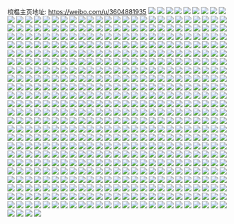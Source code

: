 梳榅主页地址: https://weibo.com/u/3604881935 
![](https://wx4.sinaimg.cn/mw2000/d6de220fgy1h8ty3hluxvj22c0340kjo.jpg) 
![](https://wx4.sinaimg.cn/mw2000/d6de220fgy1h8ty3ul5d7j22c0340u10.jpg) 
![](https://wx4.sinaimg.cn/mw2000/d6de220fgy1h8ty3mwlzoj23402c0hdv.jpg) 
![](https://wx4.sinaimg.cn/mw2000/d6de220fgy1h8r2b3lzy9j21lu23m7wi.jpg) 
![](https://wx4.sinaimg.cn/mw2000/d6de220fgy1h8r2b10ltyj21kh24thdt.jpg) 
![](https://wx4.sinaimg.cn/mw2000/d6de220fgy1h8r2b5senij21o0280u0x.jpg) 
![](https://wx4.sinaimg.cn/mw2000/d6de220fgy1h8l11felprj21o0280b29.jpg) 
![](https://wx4.sinaimg.cn/mw2000/d6de220fgy1h8l11eo73jj21o0280npd.jpg) 
![](https://wx4.sinaimg.cn/mw2000/d6de220fgy1h8k5g1qpf9j21o0280npd.jpg) 
![](https://wx4.sinaimg.cn/mw2000/d6de220fgy1h8k5g08idtj21o0280qv5.jpg) 
![](https://wx4.sinaimg.cn/mw2000/d6de220fgy1h8k5g3bg53j21o0280qv5.jpg) 
![](https://wx4.sinaimg.cn/mw2000/d6de220fgy1h8k5g5pq5fj21nz26dqv5.jpg) 
![](https://wx4.sinaimg.cn/mw2000/d6de220fgy1h8ckduh2ugj20hs0mltco.jpg) 
![](https://wx4.sinaimg.cn/mw2000/d6de220fgy1h8ckduu0rsj20fe0femxx.jpg) 
![](https://wx4.sinaimg.cn/mw2000/d6de220fgy1h8ckdu0w8ej20xc0xcws4.jpg) 
![](https://wx4.sinaimg.cn/mw2000/d6de220fgy1h8ckdw671tj20sg0w048g.jpg) 
![](https://wx4.sinaimg.cn/mw2000/d6de220fgy1h89oxmcvpmj22c033zu10.jpg) 
![](https://wx4.sinaimg.cn/mw2000/d6de220fgy1h89oxt3mulj22c0340b2c.jpg) 
![](https://wx4.sinaimg.cn/mw2000/d6de220fgy1h89owiudjvj228130lx6q.jpg) 
![](https://wx4.sinaimg.cn/mw2000/d6de220fgy1h89owtvhtrj22c0340npg.jpg) 
![](https://wx4.sinaimg.cn/mw2000/d6de220fgy1h89ox0avu5j22bz2wnu0z.jpg) 
![](https://wx4.sinaimg.cn/mw2000/d6de220fgy1h89oxn6l47j20u0140dxg.jpg) 
![](https://wx4.sinaimg.cn/mw2000/d6de220fgy1h89ox5uwt9j22c0340x6r.jpg) 
![](https://wx4.sinaimg.cn/mw2000/d6de220fgy1h865silbvkj22c0340qv5.jpg) 
![](https://wx4.sinaimg.cn/mw2000/d6de220fgy1h865sg3midj21o0280npd.jpg) 
![](https://wx4.sinaimg.cn/mw2000/d6de220fgy1h84tnbud8wj21oy2s3u0x.jpg) 
![](https://wx4.sinaimg.cn/mw2000/d6de220fgy1h84tni3zn1j22c0340kjl.jpg) 
![](https://wx4.sinaimg.cn/mw2000/d6de220fgy1h81kwdqsvmj20zk0k0dlx.jpg) 
![](https://wx4.sinaimg.cn/mw2000/d6de220fgy1h7r7q5l93uj20zk1beduc.jpg) 
![](https://wx4.sinaimg.cn/mw2000/d6de220fgy1h7r7q636pcj20zk1bftmy.jpg) 
![](https://wx4.sinaimg.cn/mw2000/d6de220fgy1h7r7qe3k02j20wi1ycnpd.jpg) 
![](https://wx4.sinaimg.cn/mw2000/d6de220fgy1h7r7qooj4lj20u013vjxk.jpg) 
![](https://wx4.sinaimg.cn/mw2000/d6de220fgy1h7r7qkgbxqj20wi1yckjl.jpg) 
![](https://wx4.sinaimg.cn/mw2000/d6de220fgy1h7r7q96rhmj20wi1ychdt.jpg) 
![](https://wx4.sinaimg.cn/mw2000/d6de220fgy1h7ni3qnebhj22c0340x6p.jpg) 
![](https://wx4.sinaimg.cn/mw2000/d6de220fgy1h7ni3otn5fj22c0340x6p.jpg) 
![](https://wx4.sinaimg.cn/mw2000/d6de220fgy1h7krvt3x1aj20u00u07gv.jpg) 
![](https://wx4.sinaimg.cn/mw2000/d6de220fgy1h7k58w5yu9j22c03404qp.jpg) 
![](https://wx4.sinaimg.cn/mw2000/d6de220fgy1h7k58piyr7j20xc4xmkjn.jpg) 
![](https://wx4.sinaimg.cn/mw2000/d6de220fgy1h7k58u9szoj21br21e7wh.jpg) 
![](https://wx4.sinaimg.cn/mw2000/d6de220fgy1h7k58ryb8fj20xc3orhdu.jpg) 
![](https://wx4.sinaimg.cn/mw2000/d6de220fgy1h7k58y2viwj21o0280npd.jpg) 
![](https://wx4.sinaimg.cn/mw2000/d6de220fgy1h7k58m5o9sj22c0340npe.jpg) 
![](https://wx4.sinaimg.cn/mw2000/d6de220fgy1h7k5m1hsoej22c0340e83.jpg) 
![](https://wx4.sinaimg.cn/mw2000/d6de220fgy1h7k5md6ebbj20xc3p7e83.jpg) 
![](https://wx4.sinaimg.cn/mw2000/d6de220fgy1h7k5nw6sj9j22c03404qr.jpg) 
![](https://wx4.sinaimg.cn/mw2000/d6de220fgy1h7eixj0hf7j21k22687p5.jpg) 
![](https://wx4.sinaimg.cn/mw2000/d6de220fgy1h768nf36zgj21o0280kjl.jpg) 
![](https://wx4.sinaimg.cn/mw2000/d6de220fgy1h768nl8vksj21o02807wh.jpg) 
![](https://wx4.sinaimg.cn/mw2000/d6de220fgy1h768nixb9xj21o02801ky.jpg) 
![](https://wx4.sinaimg.cn/mw2000/d6de220fgy1h768o72cb0j22c0340x6p.jpg) 
![](https://wx4.sinaimg.cn/mw2000/d6de220fgy1h768ntqmm2j228a30an17.jpg) 
![](https://wx4.sinaimg.cn/mw2000/d6de220fgy1h768npx6ntj22c03407wj.jpg) 
![](https://wx4.sinaimg.cn/mw2000/d6de220fgy1h768onbnooj22c0340u0y.jpg) 
![](https://wx4.sinaimg.cn/mw2000/d6de220fgy1h768ocbck6j21sx1hi7r3.jpg) 
![](https://wx4.sinaimg.cn/mw2000/d6de220fgy1h768o2tz3zj22c033zdlh.jpg) 
![](https://wx4.sinaimg.cn/mw2000/d6de220fgy1h768nywwu5j22c0340u0y.jpg) 
![](https://wx4.sinaimg.cn/mw2000/d6de220fgy1h768oa875uj22c0340grg.jpg) 
![](https://wx4.sinaimg.cn/mw2000/d6de220fgy1h73ugjixfgj20t21jqgxh.jpg) 
![](https://wx4.sinaimg.cn/mw2000/d6de220fgy1h73ugk455jj20sx1kfaii.jpg) 
![](https://wx4.sinaimg.cn/mw2000/d6de220fgy1h6vfynll58j21o0190qq3.jpg) 
![](https://wx4.sinaimg.cn/mw2000/d6de220fgy1h6vfypbnymj21o01904kp.jpg) 
![](https://wx4.sinaimg.cn/mw2000/d6de220fgy1h6vfyl9uooj21o01901eb.jpg) 
![](https://wx4.sinaimg.cn/mw2000/d6de220fgy1h6ubb9b8w7j21401d6azy.jpg) 
![](https://wx4.sinaimg.cn/mw2000/d6de220fgy1h6ubba14kqj21401dvu0l.jpg) 
![](https://wx4.sinaimg.cn/mw2000/d6de220fgy1h6ubbamqdyj21401c94nt.jpg) 
![](https://wx4.sinaimg.cn/mw2000/d6de220fgy1h6spiaeem6j22c03407wk.jpg) 
![](https://wx4.sinaimg.cn/mw2000/d6de220fgy1h6spicegw0j21sc2dsb2a.jpg) 
![](https://wx4.sinaimg.cn/mw2000/d6de220fgy1h6p1pecuyfj21nz26tx6p.jpg) 
![](https://wx4.sinaimg.cn/mw2000/d6de220fgy1h6p1piqzzkj21o026h1ky.jpg) 
![](https://wx4.sinaimg.cn/mw2000/d6de220fgy1h6p1q4v2nnj21o02807wh.jpg) 
![](https://wx4.sinaimg.cn/mw2000/d6de220fgy1h6p1pnuakqj21o0280qv5.jpg) 
![](https://wx4.sinaimg.cn/mw2000/d6de220fgy1h6p1pk8w5sj21o0280kjl.jpg) 
![](https://wx4.sinaimg.cn/mw2000/d6de220fgy1h6p1pb20igj21fd1zib29.jpg) 
![](https://wx4.sinaimg.cn/mw2000/d6de220fgy1h6p1pqsdthj21hg0wpdmz.jpg) 
![](https://wx4.sinaimg.cn/mw2000/d6de220fgy1h6p22ekpqgj20wi1km7kd.jpg) 
![](https://wx4.sinaimg.cn/mw2000/d6de220fgy1h6p1pq5k7mj22c02rdwxz.jpg) 
![](https://wx4.sinaimg.cn/mw2000/d6de220fgy1h6i7ozmb64j21o0280q9q.jpg) 
![](https://wx4.sinaimg.cn/mw2000/d6de220fgy1h6i6ztry7bj21o0280kjl.jpg) 
![](https://wx4.sinaimg.cn/mw2000/d6de220fgy1h6i6zvtqrdj21o0280kjl.jpg) 
![](https://wx4.sinaimg.cn/mw2000/d6de220fgy1h6i6zl9nlaj21kx25swkp.jpg) 
![](https://wx4.sinaimg.cn/mw2000/d6de220fgy1h6i701v1rbj21o02804qp.jpg) 
![](https://wx4.sinaimg.cn/mw2000/d6de220fgy1h6i7tjrhhgj221q1i9n2b.jpg) 
![](https://wx4.sinaimg.cn/mw2000/d6de220fgy1h6i72njvk3j22c03404qr.jpg) 
![](https://wx4.sinaimg.cn/mw2000/d6de220fgy1h6eepijbibj22c0340qv5.jpg) 
![](https://wx4.sinaimg.cn/mw2000/d6de220fgy1h6eepn996qj228e2n4nca.jpg) 
![](https://wx4.sinaimg.cn/mw2000/d6de220fgy1h6eeppic59j22c0340kb4.jpg) 
![](https://wx4.sinaimg.cn/mw2000/d6de220fgy1h6eepsbdauj22c0340x3o.jpg) 
![](https://wx4.sinaimg.cn/mw2000/d6de220fgy1h6eepcv10ej22c0340dve.jpg) 
![](https://wx4.sinaimg.cn/mw2000/d6de220fgy1h6eeputai1j22c03407wj.jpg) 
![](https://wx4.sinaimg.cn/mw2000/d6de220fgy1h6eepx8ijkj22c03404qr.jpg) 
![](https://wx4.sinaimg.cn/mw2000/d6de220fgy1h6eepzi3u3j22c0340b2b.jpg) 
![](https://wx4.sinaimg.cn/mw2000/d6de220fgy1h6a1ic0nm4j22c0340hdv.jpg) 
![](https://wx4.sinaimg.cn/mw2000/d6de220fgy1h649jpoqfpj216o1kw1kx.jpg) 
![](https://wx4.sinaimg.cn/mw2000/d6de220fgy1h5x58tjlb0j22c0340gxh.jpg) 
![](https://wx4.sinaimg.cn/mw2000/d6de220fgy1h5x58qd2r9j22c0340due.jpg) 
![](https://wx4.sinaimg.cn/mw2000/d6de220fgy1h5x58oxhgpj22c0340n90.jpg) 
![](https://wx4.sinaimg.cn/mw2000/d6de220fgy1h5x58w23qwj22c0349dju.jpg) 
![](https://wx4.sinaimg.cn/mw2000/d6de220fgy1h5x58ruwwpj22c02eqdi5.jpg) 
![](https://wx4.sinaimg.cn/mw2000/d6de220fgy1h5vothk54kj20wh0hd75m.jpg) 
![](https://wx4.sinaimg.cn/mw2000/d6de220fgy1h5mjtfhadcj21lo280e81.jpg) 
![](https://wx4.sinaimg.cn/mw2000/d6de220fgy1h5mjthh6o6j21o0280b29.jpg) 
![](https://wx4.sinaimg.cn/mw2000/d6de220fgy1h5mo1ao958j21o02807wh.jpg) 
![](https://wx4.sinaimg.cn/mw2000/d6de220fgy1h5mjtmzqxfj21961nz7wh.jpg) 
![](https://wx4.sinaimg.cn/mw2000/d6de220fgy1h5mmi5nfq7j21xy1o0npd.jpg) 
![](https://wx4.sinaimg.cn/mw2000/d6de220fgy1h5mmhdgvujj22801o04qq.jpg) 
![](https://wx4.sinaimg.cn/mw2000/d6de220fgy1h5mloehwfcj21400u0tm0.jpg) 
![](https://wx4.sinaimg.cn/mw2000/d6de220fgy1h5mmka1b9ij20tz11sgxg.jpg) 
![](https://wx4.sinaimg.cn/mw2000/d6de220fgy1h5fu53tneuj20w01kwtth.jpg) 
![](https://wx4.sinaimg.cn/mw2000/d6de220fgy1h5fud4dq8mj22c0340b2b.jpg) 
![](https://wx4.sinaimg.cn/mw2000/d6de220fgy1h5fu57bhorj22c0340qv7.jpg) 
![](https://wx4.sinaimg.cn/mw2000/d6de220fgy1h5fpudt1w6j21o0280e81.jpg) 
![](https://wx4.sinaimg.cn/mw2000/d6de220fgy1h5fpu2ben4j216i1kwb29.jpg) 
![](https://wx4.sinaimg.cn/mw2000/d6de220fgy1h5fpu54enwj216o1kw4qp.jpg) 
![](https://wx4.sinaimg.cn/mw2000/d6de220fgy1h5fpu44xjxj22c02v54qp.jpg) 
![](https://wx4.sinaimg.cn/mw2000/d6de220fgy1h5fpuclngaj216o1kwe81.jpg) 
![](https://wx4.sinaimg.cn/mw2000/d6de220fgy1h5fpuapf37j22c0340qv6.jpg) 
![](https://wx4.sinaimg.cn/mw2000/d6de220fgy1h5fpuhlstlj22c030onpg.jpg) 
![](https://wx4.sinaimg.cn/mw2000/d6de220fgy1h5fs78cf9uj21o0280b29.jpg) 
![](https://wx4.sinaimg.cn/mw2000/d6de220fgy1h5fpu0mcjzj216o1kwe82.jpg) 
![](https://wx4.sinaimg.cn/mw2000/d6de220fgy1h5fpu7a8fsj21o0280x6p.jpg) 
![](https://wx4.sinaimg.cn/mw2000/d6de220fgy1h5fpuica68j21fs17fnjy.jpg) 
![](https://wx4.sinaimg.cn/mw2000/d6de220fgy1h56r4l6y5aj22c0340x6r.jpg) 
![](https://wx4.sinaimg.cn/mw2000/d6de220fgy1h56r3jfkojj22c0340e82.jpg) 
![](https://wx4.sinaimg.cn/mw2000/d6de220fgy1h56daoyv2qj21o0280hdt.jpg) 
![](https://wx4.sinaimg.cn/mw2000/d6de220fgy1h56daxc6k0j21o0280kjm.jpg) 
![](https://wx4.sinaimg.cn/mw2000/d6de220fgy1h56dau5cmpj21o02804qr.jpg) 
![](https://wx4.sinaimg.cn/mw2000/d6de220fgy1h56dareot9j22801o0qv5.jpg) 
![](https://wx4.sinaimg.cn/mw2000/d6de220fgy1h56dcjg4xcj20wi1yc1kx.jpg) 
![](https://wx4.sinaimg.cn/mw2000/d6de220fgy1h549lppvomj20o70vvtfj.jpg) 
![](https://wx4.sinaimg.cn/mw2000/d6de220fgy1h549lqnuikj20wi1ycqcn.jpg) 
![](https://wx4.sinaimg.cn/mw2000/d6de220fgy1h549ls77ydj20wi1yc1fd.jpg) 
![](https://wx4.sinaimg.cn/mw2000/d6de220fgy1h5272b7fpdj22c03407wl.jpg) 
![](https://wx4.sinaimg.cn/mw2000/d6de220fgy1h51yutyocgj223f2yehdt.jpg) 
![](https://wx4.sinaimg.cn/mw2000/d6de220fgy1h51yuh0ys4j22ac340x6q.jpg) 
![](https://wx4.sinaimg.cn/mw2000/d6de220fgy1h51yuz4bcij22c0340b2b.jpg) 
![](https://wx4.sinaimg.cn/mw2000/d6de220fgy1h51yueoocpj22h22c0qv8.jpg) 
![](https://wx4.sinaimg.cn/mw2000/d6de220fgy1h51zd3fos1j215o334qv6.jpg) 
![](https://wx4.sinaimg.cn/mw2000/d6de220fgy1h51yulo1i1j22c0340x6p.jpg) 
![](https://wx4.sinaimg.cn/mw2000/d6de220fgy1h51yu6zhhbj20u01404fb.jpg) 
![](https://wx4.sinaimg.cn/mw2000/d6de220fgy1h51z2tvjjuj22c0340qv7.jpg) 
![](https://wx4.sinaimg.cn/mw2000/d6de220fgy1h51yv0652kj20p713ewpa.jpg) 
![](https://wx4.sinaimg.cn/mw2000/d6de220fgy1h51yuq2kokj20xc4twqv6.jpg) 
![](https://wx4.sinaimg.cn/mw2000/d6de220fgy1h50gonbrhjj20s80mejvo.jpg) 
![](https://wx4.sinaimg.cn/mw2000/d6de220fgy1h4p25jxwmzj22372vehdv.jpg) 
![](https://wx4.sinaimg.cn/mw2000/d6de220fgy1h4p25pcnfjj22c0340u0y.jpg) 
![](https://wx4.sinaimg.cn/mw2000/d6de220fgy1h4p25lfm9aj20u0140n5j.jpg) 
![](https://wx4.sinaimg.cn/mw2000/d6de220fgy1h4p25csyj5j22b11n6191.jpg) 
![](https://wx4.sinaimg.cn/mw2000/d6de220fgy1h4p5mz8hj7j22c0340x6q.jpg) 
![](https://wx4.sinaimg.cn/mw2000/d6de220fgy1h4p6sapa3tj22292vcb29.jpg) 
![](https://wx4.sinaimg.cn/mw2000/d6de220fgy1h4p27362voj22c0340npe.jpg) 
![](https://wx4.sinaimg.cn/mw2000/d6de220fgy1h4p26uxf9kj215o2ggnpd.jpg) 
![](https://wx4.sinaimg.cn/mw2000/d6de220fgy1h4p276jfv6j22c0340e82.jpg) 
![](https://wx4.sinaimg.cn/mw2000/d6de220fgy1h4p74blm8pj22c033z4qr.jpg) 
![](https://wx4.sinaimg.cn/mw2000/d6de220fgy1h4p766pighj22c03401kz.jpg) 
![](https://wx4.sinaimg.cn/mw2000/d6de220fgy1h4p2fw7pugj23402c0x6p.jpg) 
![](https://wx4.sinaimg.cn/mw2000/d6de220fgy1h4p2fzblz3j23402c0qv5.jpg) 
![](https://wx4.sinaimg.cn/mw2000/d6de220fgy1h4p2fqi74rj220e1ra1kx.jpg) 
![](https://wx4.sinaimg.cn/mw2000/d6de220fgy1h4p2g4fvwpj20ze0tz45f.jpg) 
![](https://wx4.sinaimg.cn/mw2000/d6de220fgy1h4p2g3vd5mj23402c0kjm.jpg) 
![](https://wx4.sinaimg.cn/mw2000/d6de220fgy1h4p2g09jy3j210r0u0alx.jpg) 
![](https://wx4.sinaimg.cn/mw2000/d6de220fgy1h4p2hkyk6lj22c0340qv7.jpg) 
![](https://wx4.sinaimg.cn/mw2000/d6de220fgy1h4p2hhppuuj22c03407wk.jpg) 
![](https://wx4.sinaimg.cn/mw2000/d6de220fgy1h4p2hmlmahj22c0340u0x.jpg) 
![](https://wx4.sinaimg.cn/mw2000/d6de220fgy1h4p2o53qp8j211t0u0dtk.jpg) 
![](https://wx4.sinaimg.cn/mw2000/d6de220fgy1h4p2nxpoqrj22c0340e81.jpg) 
![](https://wx4.sinaimg.cn/mw2000/d6de220fgy1h4n7cfet2tj22c0340x4k.jpg) 
![](https://wx4.sinaimg.cn/mw2000/d6de220fgy1h4n4kx0vl2j21sx1otqhs.jpg) 
![](https://wx4.sinaimg.cn/mw2000/d6de220fgy1h4n4n9sqd6j22c0340tsz.jpg) 
![](https://wx4.sinaimg.cn/mw2000/d6de220fgy1h4n4l0pj52j22c02kn1kx.jpg) 
![](https://wx4.sinaimg.cn/mw2000/d6de220fgy1h4n4kz1bnkj22c033z7wh.jpg) 
![](https://wx4.sinaimg.cn/mw2000/d6de220fgy1h4n4nce3jjj21o02807wh.jpg) 
![](https://wx4.sinaimg.cn/mw2000/d6de220fgy1h4ly9hyaazj20oc17944r.jpg) 
![](https://wx4.sinaimg.cn/mw2000/d6de220fgy1h4b5ssszktj22bz2wykjl.jpg) 
![](https://wx4.sinaimg.cn/mw2000/d6de220fgy1h4anb9ht68j22c0340u0x.jpg) 
![](https://wx4.sinaimg.cn/mw2000/d6de220fgy1h4anbf8bl0j22c0340e81.jpg) 
![](https://wx4.sinaimg.cn/mw2000/d6de220fgy1h4b5ejxrr6j22c03404qq.jpg) 
![](https://wx4.sinaimg.cn/mw2000/d6de220fgy1h4anb19c7uj22c03407wi.jpg) 
![](https://wx4.sinaimg.cn/mw2000/d6de220fgy1h4anbdvo3ej22bz2rinpe.jpg) 
![](https://wx4.sinaimg.cn/mw2000/d6de220fgy1h4anan8troj21sc2ds1kx.jpg) 
![](https://wx4.sinaimg.cn/mw2000/d6de220fgy1h4b5izu5grj21sc2ds4qr.jpg) 
![](https://wx4.sinaimg.cn/mw2000/d6de220fgy1h4b5mwb6y5j21sb28d4qq.jpg) 
![](https://wx4.sinaimg.cn/mw2000/d6de220fgy1h4anaufc4aj22c030akjm.jpg) 
![](https://wx4.sinaimg.cn/mw2000/d6de220fgy1h4b520ibajj20uk5n1hdu.jpg) 
![](https://wx4.sinaimg.cn/mw2000/d6de220fgy1h4b539xqkfj20xc4ddhdu.jpg) 
![](https://wx4.sinaimg.cn/mw2000/d6de220fgy1h4anb3k5s0j22672vnqv5.jpg) 
![](https://wx4.sinaimg.cn/mw2000/d6de220fgy1h4anawxb27j21wv2kh4om.jpg) 
![](https://wx4.sinaimg.cn/mw2000/d6de220fgy1h4anavxfk8j22c0340u0y.jpg) 
![](https://wx4.sinaimg.cn/mw2000/d6de220fgy1h4anb7ow99j22c02pbqv5.jpg) 
![](https://wx4.sinaimg.cn/mw2000/d6de220fgy1h4b580tq0oj215o330b2a.jpg) 
![](https://wx4.sinaimg.cn/mw2000/d6de220fgy1h4anb5afldj22c0340kjm.jpg) 
![](https://wx4.sinaimg.cn/mw2000/d6de220fgy1h42854dlcuj215e15e7d0.jpg) 
![](https://wx4.sinaimg.cn/mw2000/d6de220fgy1h3zv5e7wbbj21o02801kx.jpg) 
![](https://wx4.sinaimg.cn/mw2000/d6de220fgy1h3zv5f7n1sj21o02804qp.jpg) 
![](https://wx4.sinaimg.cn/mw2000/d6de220fgy1h3zv5fugepj21o0280ax7.jpg) 
![](https://wx4.sinaimg.cn/mw2000/d6de220fgy1h3zv5c28qoj21o02804lu.jpg) 
![](https://wx4.sinaimg.cn/mw2000/d6de220fgy1h3ydcwspwij227y1mb1ky.jpg) 
![](https://wx4.sinaimg.cn/mw2000/d6de220fgy1h3xgf6ib7zj21jk2qt4qp.jpg) 
![](https://wx4.sinaimg.cn/mw2000/d6de220fgy1h3jtf00lgxj22c03407wh.jpg) 
![](https://wx4.sinaimg.cn/mw2000/d6de220fgy1h3jtet4ed6j22c0340qv6.jpg) 
![](https://wx4.sinaimg.cn/mw2000/d6de220fgy1h3jtembumdj22c0340b29.jpg) 
![](https://wx4.sinaimg.cn/mw2000/d6de220fgy1h3jtf4xsnvj22t12bznpe.jpg) 
![](https://wx4.sinaimg.cn/mw2000/d6de220fgy1h3i33swukyj20wi1ychdt.jpg) 
![](https://wx4.sinaimg.cn/mw2000/d6de220fgy1h3i33wbsh6j22yl2c0e82.jpg) 
![](https://wx4.sinaimg.cn/mw2000/d6de220fgy1h3i33ufdr3j22732fgkjl.jpg) 
![](https://wx4.sinaimg.cn/mw2000/d6de220fgy1h3i33xxersj22bx2vj1ky.jpg) 
![](https://wx4.sinaimg.cn/mw2000/d6de220fgy1h3i3410qljj22c03404qv.jpg) 
![](https://wx4.sinaimg.cn/mw2000/d6de220fgy1h3i343wp8ij23402c07wi.jpg) 
![](https://wx4.sinaimg.cn/mw2000/d6de220fgy1h3f70k8789j21o02804qp.jpg) 
![](https://wx4.sinaimg.cn/mw2000/d6de220fgy1h3f70psfpmj21o02807wh.jpg) 
![](https://wx4.sinaimg.cn/mw2000/d6de220fgy1h388ducswhj21qd1o0kjl.jpg) 
![](https://wx4.sinaimg.cn/mw2000/d6de220fgy1h37lhrww5sj22c0340b0o.jpg) 
![](https://wx4.sinaimg.cn/mw2000/d6de220fgy1h37lic0686j22251o0x6p.jpg) 
![](https://wx4.sinaimg.cn/mw2000/d6de220fgy1h37lrz8uq8j22051o0x6p.jpg) 
![](https://wx4.sinaimg.cn/mw2000/d6de220fgy1h37lj96yndj23402c0hdw.jpg) 
![](https://wx4.sinaimg.cn/mw2000/d6de220fgy1h37ljdmw1kj23402c0x6q.jpg) 
![](https://wx4.sinaimg.cn/mw2000/d6de220fgy1h31azejzf6j21nz263kjl.jpg) 
![](https://wx4.sinaimg.cn/mw2000/d6de220fgy1h31b2r6vhrj21o0280u0x.jpg) 
![](https://wx4.sinaimg.cn/mw2000/d6de220fgy1h31b38069bj21o0280x6p.jpg) 
![](https://wx4.sinaimg.cn/mw2000/d6de220fgy1h31aypt4bgj21o0280npd.jpg) 
![](https://wx4.sinaimg.cn/mw2000/d6de220fgy1h31at7cbg0j21zr1nznpd.jpg) 
![](https://wx4.sinaimg.cn/mw2000/d6de220fgy1h31b0feiexj21o0280u0x.jpg) 
![](https://wx4.sinaimg.cn/mw2000/d6de220fgy1h31azwxkgyj21o0280npd.jpg) 
![](https://wx4.sinaimg.cn/mw2000/d6de220fgy1h31b2l4twoj21v61o0kjl.jpg) 
![](https://wx4.sinaimg.cn/mw2000/d6de220fgy1h31auefnrlj21o0280kjl.jpg) 
![](https://wx4.sinaimg.cn/mw2000/d6de220fgy1h31b3jxne8j21ku1o0hdt.jpg) 
![](https://wx4.sinaimg.cn/mw2000/d6de220fgy1h31b42g5whj21o0280x6p.jpg) 
![](https://wx4.sinaimg.cn/mw2000/d6de220fgy1h31b4dqo3mj21o0280npd.jpg) 
![](https://wx4.sinaimg.cn/mw2000/d6de220fgy1h2yfc30995j22c03407wj.jpg) 
![](https://wx4.sinaimg.cn/mw2000/d6de220fgy1h2xpvemfwlj21o01907wh.jpg) 
![](https://wx4.sinaimg.cn/mw2000/d6de220fgy1h2xpvggpzrj21o01907wh.jpg) 
![](https://wx4.sinaimg.cn/mw2000/d6de220fgy1h2xpvcsglpj21o0190qrs.jpg) 
![](https://wx4.sinaimg.cn/mw2000/d6de220fgy1h2viel5v4zj22c0340hdt.jpg) 
![](https://wx4.sinaimg.cn/mw2000/d6de220fgy1h2viej5sljj23402c04qp.jpg) 
![](https://wx4.sinaimg.cn/mw2000/d6de220fgy1h2vieupwloj22c0340b2a.jpg) 
![](https://wx4.sinaimg.cn/mw2000/d6de220fgy1h2vifjnicsj22c02jxkeo.jpg) 
![](https://wx4.sinaimg.cn/mw2000/d6de220fgy1h2vig002x1j227y1athdt.jpg) 
![](https://wx4.sinaimg.cn/mw2000/d6de220fgy1h2qxniwv5wj21o02807wh.jpg) 
![](https://wx4.sinaimg.cn/mw2000/d6de220fgy1h2qxnnzrv4j21o0280b29.jpg) 
![](https://wx4.sinaimg.cn/mw2000/d6de220fgy1h2qxnqm92yj21ny1x8hdt.jpg) 
![](https://wx4.sinaimg.cn/mw2000/d6de220fgy1h2qxnlx14hj21o02yox6p.jpg) 
![](https://wx4.sinaimg.cn/mw2000/d6de220fgy1h2pmxqdu3jj21nz1zx4qp.jpg) 
![](https://wx4.sinaimg.cn/mw2000/d6de220fgy1h2l4n739tsj20qk1b7jxi.jpg) 
![](https://wx4.sinaimg.cn/mw2000/d6de220fgy1h2fdfgo9w5j22401o0e81.jpg) 
![](https://wx4.sinaimg.cn/mw2000/d6de220fgy1h2fdes86p0j22yo1o0qv5.jpg) 
![](https://wx4.sinaimg.cn/mw2000/d6de220fgy1h2fdg0def2j22891o0e81.jpg) 
![](https://wx4.sinaimg.cn/mw2000/d6de220fgy1h2fdho0fm9j22c0340x6q.jpg) 
![](https://wx4.sinaimg.cn/mw2000/d6de220fgy1h2fdgpo04jj22mn1nz7wi.jpg) 
![](https://wx4.sinaimg.cn/mw2000/d6de220fgy1h2fdhfd54dj22dj1o07wi.jpg) 
![](https://wx4.sinaimg.cn/mw2000/d6de220fgy1h2ededwp7uj22c03407wh.jpg) 
![](https://wx4.sinaimg.cn/mw2000/d6de220fgy1h29la6hbt4j22c0340u0y.jpg) 
![](https://wx4.sinaimg.cn/mw2000/d6de220fgy1h29l9wpgh2j22c03401kz.jpg) 
![](https://wx4.sinaimg.cn/mw2000/d6de220fgy1h29la7qxkoj20u00u0wna.jpg) 
![](https://wx4.sinaimg.cn/mw2000/d6de220fgy1h29law2rw5j20u00s67k2.jpg) 
![](https://wx4.sinaimg.cn/mw2000/d6de220fgy1h29lbivygaj20u00s4woz.jpg) 
![](https://wx4.sinaimg.cn/mw2000/d6de220fgy1h29lbmxi36j20u00s948b.jpg) 
![](https://wx4.sinaimg.cn/mw2000/d6de220fgy1h29las52dsj20u00s2tka.jpg) 
![](https://wx4.sinaimg.cn/mw2000/d6de220fgy1h29lajx1hmj226s2x2kjm.jpg) 
![](https://wx4.sinaimg.cn/mw2000/d6de220fgy1h29lamdxsgj20u00rj14q.jpg) 
![](https://wx4.sinaimg.cn/mw2000/d6de220fgy1h24wjwp54mj21f91skqv6.jpg) 
![](https://wx4.sinaimg.cn/mw2000/d6de220fgy1h24ufduudtj21o622ehc6.jpg) 
![](https://wx4.sinaimg.cn/mw2000/d6de220fgy1h24ufjduoxj21s02dcqv5.jpg) 
![](https://wx4.sinaimg.cn/mw2000/d6de220fgy1h24ufg1hk0j21s02dcnpd.jpg) 
![](https://wx4.sinaimg.cn/mw2000/d6de220fgy1h24ufcatn1j21rz2dcu0x.jpg) 
![](https://wx4.sinaimg.cn/mw2000/d6de220fgy1h24pwn28lsj22c02c0e82.jpg) 
![](https://wx4.sinaimg.cn/mw2000/d6de220fgy1h24pwru0rqj227g29nkjm.jpg) 
![](https://wx4.sinaimg.cn/mw2000/d6de220fgy1h1yoftb8zoj20u00t8wfy.jpg) 
![](https://wx4.sinaimg.cn/mw2000/d6de220fgy1h1yngqkw3tj21jd21sb2d.jpg) 
![](https://wx4.sinaimg.cn/mw2000/d6de220fly1h1rd4lcfihj21hc1hc4qp.jpg) 
![](https://wx4.sinaimg.cn/mw2000/d6de220fly1h1rd4g7q12j23402c0hdt.jpg) 
![](https://wx4.sinaimg.cn/mw2000/d6de220fly1h1rd4io2dlj23402c0x6p.jpg) 
![](https://wx4.sinaimg.cn/mw2000/d6de220fly1h1r2e0qxm6j21900u044f.jpg) 
![](https://wx4.sinaimg.cn/mw2000/d6de220fly1h1r2efymuvj215o1qidv8.jpg) 
![](https://wx4.sinaimg.cn/mw2000/d6de220fly1h1r2dwlvbkj22hl35se82.jpg) 
![](https://wx4.sinaimg.cn/mw2000/d6de220fly1h1r2e12vqyj21900u00z0.jpg) 
![](https://wx4.sinaimg.cn/mw2000/d6de220fly1h1r2e3kflyj23402c0npd.jpg) 
![](https://wx4.sinaimg.cn/mw2000/d6de220fly1h1r2eainenj23402c0b2b.jpg) 
![](https://wx4.sinaimg.cn/mw2000/d6de220fly1h1r2ed2894j22ps1j01ky.jpg) 
![](https://wx4.sinaimg.cn/mw2000/d6de220fly1h1r2efi3abj22ps1j0x6p.jpg) 
![](https://wx4.sinaimg.cn/mw2000/d6de220fly1h1r2ehtwvqj23402c0b29.jpg) 
![](https://wx4.sinaimg.cn/mw2000/d6de220fly1h1r2ejd55sj22ps1j07wh.jpg) 
![](https://wx4.sinaimg.cn/mw2000/d6de220fgy1h1qsvjnufij22by1qykjn.jpg) 
![](https://wx4.sinaimg.cn/mw2000/d6de220fgy1h1qsv8gq5vj21ba0zgdll.jpg) 
![](https://wx4.sinaimg.cn/mw2000/d6de220fgy1h1qsve3gv4j23402c07wi.jpg) 
![](https://wx4.sinaimg.cn/mw2000/d6de220fly1h1o5icjktlj22dc1s0kjl.jpg) 
![](https://wx4.sinaimg.cn/mw2000/d6de220fly1h1o5ii438jj22dc1s01ky.jpg) 
![](https://wx4.sinaimg.cn/mw2000/d6de220fly1h1o5ilw0fqj21f335rnpd.jpg) 
![](https://wx4.sinaimg.cn/mw2000/d6de220fly1h1o5in4cptj20u01bgth0.jpg) 
![](https://wx4.sinaimg.cn/mw2000/d6de220fgy1h1946dq00cj21j811xqc0.jpg) 
![](https://wx4.sinaimg.cn/mw2000/d6de220fgy1h1946wson5j22c0340u0z.jpg) 
![](https://wx4.sinaimg.cn/mw2000/d6de220fgy1h162vpnmu5j20u01407ev.jpg) 
![](https://wx4.sinaimg.cn/mw2000/d6de220fgy1h0z6qx69ouj22f935sh57.jpg) 
![](https://wx4.sinaimg.cn/mw2000/d6de220fgy1h0rtexk3bwj23k02o0x6v.jpg) 
![](https://wx4.sinaimg.cn/mw2000/d6de220fgy1h0rtfas9ivj23k02o0e86.jpg) 
![](https://wx4.sinaimg.cn/mw2000/d6de220fgy1h0rthqe3ppj23k02o0x6u.jpg) 
![](https://wx4.sinaimg.cn/mw2000/d6de220fgy1h0rthj3maaj22o03k07wk.jpg) 
![](https://wx4.sinaimg.cn/mw2000/d6de220fly1h0pep0h388j20u00yi79a.jpg) 
![](https://wx4.sinaimg.cn/mw2000/d6de220fly1h0pep0qlwlj20s50rhjtf.jpg) 
![](https://wx4.sinaimg.cn/mw2000/d6de220fgy1h0ga7mudfaj235s2dc4qr.jpg) 
![](https://wx4.sinaimg.cn/mw2000/d6de220fgy1h0ga899e0lj20qo0pmq9f.jpg) 
![](https://wx4.sinaimg.cn/mw2000/d6de220fgy1h0ga75skr3j20zk0qonaa.jpg) 
![](https://wx4.sinaimg.cn/mw2000/d6de220fgy1h0ga76o8v9j20zk0qogyi.jpg) 
![](https://wx4.sinaimg.cn/mw2000/d6de220fgy1h0ga77spwoj20zk0qotmn.jpg) 
![](https://wx4.sinaimg.cn/mw2000/d6de220fgy1h0ga7fyqjwj22dc35s4qr.jpg) 
![](https://wx4.sinaimg.cn/mw2000/d6de220fgy1h0ga7rerclj23k02o0kjm.jpg) 
![](https://wx4.sinaimg.cn/mw2000/d6de220fgy1h0ga83wx1cj22dc35sqv9.jpg) 
![](https://wx4.sinaimg.cn/mw2000/d6de220fgy1h0ga8qqetcj21dg2fy4qp.jpg) 
![](https://wx4.sinaimg.cn/mw2000/d6de220fgy1h0c63jwv8jj235s2dc4qs.jpg) 
![](https://wx4.sinaimg.cn/mw2000/d6de220fgy1h0c6127lnsj235s2dcu0y.jpg) 
![](https://wx4.sinaimg.cn/mw2000/d6de220fgy1h0c64io1qxj22c0340u0z.jpg) 
![](https://wx4.sinaimg.cn/mw2000/d6de220fgy1h0c65q1bt3j23402c0npe.jpg) 
![](https://wx4.sinaimg.cn/mw2000/d6de220fgy1h0c667rq7zj22c0340u0x.jpg) 
![](https://wx4.sinaimg.cn/mw2000/d6de220fgy1h0c66u0gwcj22c0340u0x.jpg) 
![](https://wx4.sinaimg.cn/mw2000/d6de220fgy1h07j9hwyarj20zk0qoah9.jpg) 
![](https://wx4.sinaimg.cn/mw2000/d6de220fgy1h07j9ol5olj21w02iokjm.jpg) 
![](https://wx4.sinaimg.cn/mw2000/d6de220fgy1h07j9r6u1gj20u0140dq1.jpg) 
![](https://wx4.sinaimg.cn/mw2000/d6de220fgy1h00bfyb155j22o03k0hdx.jpg) 
![](https://wx4.sinaimg.cn/mw2000/d6de220fgy1h00bg1aspjj21jo2yoe81.jpg) 
![](https://wx4.sinaimg.cn/mw2000/d6de220fly1gzwwvrr12rj215w0t2qe1.jpg) 
![](https://wx4.sinaimg.cn/mw2000/d6de220fly1gzwww04xjcj21o0190e82.jpg) 
![](https://wx4.sinaimg.cn/mw2000/d6de220fgy1gznjm5er0oj20u00rlwh1.jpg) 
![](https://wx4.sinaimg.cn/mw2000/d6de220fgy1gznjm66krjj20u00rpgo7.jpg) 
![](https://wx4.sinaimg.cn/mw2000/d6de220fgy1gzeit0ujplj22o03k0b2b.jpg) 
![](https://wx4.sinaimg.cn/mw2000/d6de220fgy1gzeit3zalqj22o03k0hdv.jpg) 
![](https://wx4.sinaimg.cn/mw2000/d6de220fgy1gzeit76yqjj22o03k0qv7.jpg) 
![](https://wx4.sinaimg.cn/mw2000/d6de220fgy1gzdna3apnsj21vr1jmb2b.jpg) 
![](https://wx4.sinaimg.cn/mw2000/d6de220fgy1gz0sk22tk5j20u010m41t.jpg) 
![](https://wx4.sinaimg.cn/mw2000/d6de220fgy1gz0sl87naqj20u01hcamm.jpg) 
![](https://wx4.sinaimg.cn/mw2000/d6de220fgy1gz0sk6cu4xj21jn2sge81.jpg) 
![](https://wx4.sinaimg.cn/mw2000/d6de220fgy1gz0sldkguij21jn24z1kx.jpg) 
![](https://wx4.sinaimg.cn/mw2000/d6de220fgy1gz0sk4c5evj20yn3414qp.jpg) 
![](https://wx4.sinaimg.cn/mw2000/d6de220fgy1gz0slem3rlj217u14g7fs.jpg) 
![](https://wx4.sinaimg.cn/mw2000/d6de220fgy1gyvpq085e1j20qo111dl4.jpg) 
![](https://wx4.sinaimg.cn/mw2000/d6de220fgy1gyvpq0nio9j20qo1cdn0c.jpg) 
![](https://wx4.sinaimg.cn/mw2000/d6de220fgy1gyvpqdb53nj20qo1bxtbp.jpg) 
![](https://wx4.sinaimg.cn/mw2000/d6de220fgy1gyji2ykk7wj20u01hcgse.jpg) 
![](https://wx4.sinaimg.cn/mw2000/d6de220fgy1gxvz1yx5o4j22o03k0hdu.jpg) 
![](https://wx4.sinaimg.cn/mw2000/d6de220fgy1gwrdftaurwj20u01uotfm.jpg) 
![](https://wx4.sinaimg.cn/mw2000/d6de220fgy1gwrdfs1dz5j20u01nxafd.jpg) 
![](https://wx4.sinaimg.cn/mw2000/d6de220fgy1gwhhu6pozqj20pq0wlabx.jpg) 
![](https://wx4.sinaimg.cn/mw2000/d6de220fgy1gsp37jpcs9j213m1geh0v.jpg) 
![](https://wx4.sinaimg.cn/mw2000/d6de220fgy1gsp369yuuwj235s2dchdu.jpg) 
![](https://wx4.sinaimg.cn/mw2000/d6de220fgy1gsp34b0dovj22qc25c4qq.jpg) 
![](https://wx4.sinaimg.cn/mw2000/d6de220fgy1gsp35bsgg8j235s2dcnpe.jpg) 
![](https://wx4.sinaimg.cn/mw2000/d6de220fgy1gsp37fotqbj235s2dcb2b.jpg) 
![](https://wx4.sinaimg.cn/mw2000/d6de220fgy1gsp3831u5fj22o03k0qv6.jpg) 
![](https://wx4.sinaimg.cn/mw2000/d6de220fgy1gr3n5hsdm7j20j60j0glx.jpg) 
![](https://wx4.sinaimg.cn/mw2000/d6de220fgy1gr3n5ih19ej20j60j3t99.jpg) 
![](https://wx4.sinaimg.cn/mw2000/d6de220fgy1gqvsbr9kbrj20m80ghgma.jpg) 
![](https://wx4.sinaimg.cn/mw2000/d6de220fgy1gqdqpdkx27j20u00vuwhn.jpg) 
![](https://wx4.sinaimg.cn/mw2000/d6de220fgy1gqdqpehoznj20u00u0whv.jpg) 
![](https://wx4.sinaimg.cn/mw2000/d6de220fgy1gpzkeyyzo2j21hc1z4qv6.jpg) 
![](https://wx4.sinaimg.cn/mw2000/d6de220fgy1gpzkf67du3j21hc1z4kjm.jpg) 
![](https://wx4.sinaimg.cn/mw2000/d6de220fgy1gpzkfect8mj21hc1tcb2a.jpg) 
![](https://wx4.sinaimg.cn/mw2000/d6de220fgy1gpzkfj810oj21hc1z4kjm.jpg) 
![](https://wx4.sinaimg.cn/mw2000/d6de220fgy1gpn5ta70o3j22it38d1l0.jpg) 
![](https://wx4.sinaimg.cn/mw2000/d6de220fgy1gpn5uv4q7pj21ni176u0x.jpg) 
![](https://wx4.sinaimg.cn/mw2000/d6de220fgy1gpn5uertfxj235s2dce86.jpg) 
![](https://wx4.sinaimg.cn/mw2000/d6de220fgy1gpn5tkp6d6j22o036du0z.jpg) 
![](https://wx4.sinaimg.cn/mw2000/d6de220fgy1gpn5v38jtej22dc2mgu0z.jpg) 
![](https://wx4.sinaimg.cn/mw2000/d6de220fgy1gpn5vs4j38j21s01c01ky.jpg) 
![](https://wx4.sinaimg.cn/mw2000/d6de220fgy1gpn5vh2s43j235s2dcu13.jpg) 
![](https://wx4.sinaimg.cn/mw2000/d6de220fgy1gpn5vo2yexj22t924mx6r.jpg) 
![](https://wx4.sinaimg.cn/mw2000/d6de220fgy1gpn5urjl5rj235s2dc1l1.jpg) 
![](https://wx4.sinaimg.cn/mw2000/d6de220fgy1gpn5w2kwt1j22dc2ya1l2.jpg) 
![](https://wx4.sinaimg.cn/mw2000/d6de220fly1gp4hnpz8f0j22o03k0hdv.jpg) 
![](https://wx4.sinaimg.cn/mw2000/d6de220fly1gp4hnz2udgj22o03k0kjn.jpg) 
![](https://wx4.sinaimg.cn/mw2000/d6de220fly1gp4hoaroldj22o03k0qv8.jpg) 
![](https://wx4.sinaimg.cn/mw2000/d6de220fly1gp4hooxmzgj22o03k0nph.jpg) 
![](https://wx4.sinaimg.cn/mw2000/d6de220fly1gp4hp1ocnmj22o03k0e85.jpg) 
![](https://wx4.sinaimg.cn/mw2000/d6de220fly1gp4hp4c55cj20pa1hchc3.jpg) 
![](https://wx4.sinaimg.cn/mw2000/d6de220fly1gp4hpdz1j7j23k02o0kjp.jpg) 
![](https://wx4.sinaimg.cn/mw2000/d6de220fly1gp4hpj7ssyj22o03k04qq.jpg) 
![](https://wx4.sinaimg.cn/mw2000/d6de220fly1gp4hpkl923j21c01hdtp4.jpg) 
![](https://wx4.sinaimg.cn/mw2000/d6de220fly1gp4hplivh0j20hs0vgmzl.jpg) 
![](https://wx4.sinaimg.cn/mw2000/d6de220fly1gox47y5gbjj20u00u0di0.jpg) 
![](https://wx4.sinaimg.cn/mw2000/d6de220fly1gnzrvj6o7dj20u00uuq62.jpg) 
![](https://wx4.sinaimg.cn/mw2000/d6de220fly1gnzrvcive3j213s0u0n2z.jpg) 
![](https://wx4.sinaimg.cn/mw2000/d6de220fly1gnzs1ffq1aj20u0140teo.jpg) 
![](https://wx4.sinaimg.cn/mw2000/d6de220fly1gnzrvimjygj20vu0u07ak.jpg) 
![](https://wx4.sinaimg.cn/mw2000/d6de220fly1gnzrvm9sxqj20vf0u0wjz.jpg) 
![](https://wx4.sinaimg.cn/mw2000/d6de220fly1gnzrvnd5swj21hc0u0n9n.jpg) 
![](https://wx4.sinaimg.cn/mw2000/d6de220fly1gnzrvgvxvsj20oa0pndjg.jpg) 
![](https://wx4.sinaimg.cn/mw2000/d6de220fly1gnzrvbb8ztj20u00wstfs.jpg) 
![](https://wx4.sinaimg.cn/mw2000/d6de220fly1gnzrv7164yj20u012sn0r.jpg) 
![](https://wx4.sinaimg.cn/mw2000/d6de220fly1gnzs37de58j20u01klk28.jpg) 
![](https://wx4.sinaimg.cn/mw2000/d6de220fly1gnzrv9a2itj20u0140jwk.jpg) 
![](https://wx4.sinaimg.cn/mw2000/d6de220fly1gnzrvkgwvqj218z0u00xh.jpg) 
![](https://wx4.sinaimg.cn/mw2000/d6de220fly1gnzrv89bb4j20u0140tj7.jpg) 
![](https://wx4.sinaimg.cn/mw2000/d6de220fly1gnzrvfnenlj20zq0u0td2.jpg) 
![](https://wx4.sinaimg.cn/mw2000/d6de220fly1gnzs9df11fj20s82iotkp.jpg) 
![](https://wx4.sinaimg.cn/mw2000/d6de220fly1gnzsamdj6jj218z0u078u.jpg) 
![](https://wx4.sinaimg.cn/mw2000/d6de220fly1gnzrvdp2xdj20y70u00v9.jpg) 
![](https://wx4.sinaimg.cn/mw2000/d6de220fly1gnzr5wnau5j21hc1z4hdu.jpg) 
![](https://wx4.sinaimg.cn/mw2000/d6de220fly1gnzr5v8ldnj21hb1xn4qq.jpg) 
![](https://wx4.sinaimg.cn/mw2000/d6de220fly1gn5jrcf0lij21kw11y1kx.jpg) 
![](https://wx4.sinaimg.cn/mw2000/d6de220fly1gn5jrdfim5j21kw11y4qp.jpg) 
![](https://wx4.sinaimg.cn/mw2000/d6de220fly1gn5jre2npkj217m11xh6w.jpg) 
![](https://wx4.sinaimg.cn/mw2000/d6de220fly1gn5jreocwcj217m11xnle.jpg) 
![](https://wx4.sinaimg.cn/mw2000/d6de220fgy1glxij1fvotj21400u0458.jpg) 
![](https://wx4.sinaimg.cn/mw2000/d6de220fgy1glxij46y4ej21400u0jy3.jpg) 
![](https://wx4.sinaimg.cn/mw2000/d6de220fgy1glxij5b25oj21400u0q6y.jpg) 
![](https://wx4.sinaimg.cn/mw2000/d6de220fly1glml0dbozpj21jp1fbqv5.jpg) 
![](https://wx4.sinaimg.cn/mw2000/d6de220fly1glml2icynoj22c02c0b2d.jpg) 
![](https://wx4.sinaimg.cn/mw2000/d6de220fly1glml127bc5j21qp1dlhdu.jpg) 
![](https://wx4.sinaimg.cn/mw2000/d6de220fgy1gl4wf5odalj21km1hcb2a.jpg) 
![](https://wx4.sinaimg.cn/mw2000/d6de220fgy1gl4wf7bdzoj21i018yqv5.jpg) 
![](https://wx4.sinaimg.cn/mw2000/d6de220fgy1gkfx850volj21hc1z47wi.jpg) 
![](https://wx4.sinaimg.cn/mw2000/d6de220fgy1gkfxa09yxdj20pa1hcaej.jpg) 
![](https://wx4.sinaimg.cn/mw2000/d6de220fgy1gkfxa0p2rqj20hs0hb74o.jpg) 
![](https://wx4.sinaimg.cn/mw2000/d6de220fgy1gk1cqr1v4bj23k02o0e83.jpg) 
![](https://wx4.sinaimg.cn/mw2000/d6de220fgy1gk1cqufv6yj23k02o0kjn.jpg) 
![](https://wx4.sinaimg.cn/mw2000/d6de220fgy1gk1crifooaj23k02o04qr.jpg) 
![](https://wx4.sinaimg.cn/mw2000/d6de220fly1gjsj5gw8ghj21s01c01kx.jpg) 
![](https://wx4.sinaimg.cn/mw2000/d6de220fly1gjsj62n7lnj21s01c0e81.jpg) 
![](https://wx4.sinaimg.cn/mw2000/d6de220fgy1gjb3xr1k54j216o1kwnpd.jpg) 
![](https://wx4.sinaimg.cn/mw2000/d6de220fgy1gjb3xszhcvj216o1kwkjl.jpg) 
![](https://wx4.sinaimg.cn/mw2000/d6de220fgy1gilqa57bi0j21kw16onpd.jpg) 
![](https://wx4.sinaimg.cn/mw2000/d6de220fgy1gilqa6drokj21a716o7wh.jpg) 
![](https://wx4.sinaimg.cn/mw2000/d6de220fgy1gilqa7n44gj21kw1bmhdt.jpg) 
![](https://wx4.sinaimg.cn/mw2000/d6de220fgy1gi4nop9tivj20u00u07aa.jpg) 
![](https://wx4.sinaimg.cn/mw2000/d6de220fgy1gi4np0zb02j20u00u0dn2.jpg) 
![](https://wx4.sinaimg.cn/mw2000/d6de220fgy1ghxtftz9cqj215o1qi1kx.jpg) 
![](https://wx4.sinaimg.cn/mw2000/d6de220fgy1ghxtfus51ej215o1qikhd.jpg) 
![](https://wx4.sinaimg.cn/mw2000/d6de220fgy1ghxtfvf2e3j215o1qi1hf.jpg) 
![](https://wx4.sinaimg.cn/mw2000/d6de220fgy1ghxtg13jawj212w0pdwlu.jpg) 
![](https://wx4.sinaimg.cn/mw2000/d6de220fgy1ghxtg0boztj23k02o0qv7.jpg) 
![](https://wx4.sinaimg.cn/mw2000/d6de220fgy1ghxtfxzqfhj22o03k0qv7.jpg) 
![](https://wx4.sinaimg.cn/mw2000/d6de220fgy1ghxtg2pgbhj21kw16o4qp.jpg) 
![](https://wx4.sinaimg.cn/mw2000/d6de220fgy1ghxtg53uqpj22o03k0u0z.jpg) 
![](https://wx4.sinaimg.cn/mw2000/d6de220fgy1ghxtfvwq98j21cf1c0qf3.jpg) 
![](https://wx4.sinaimg.cn/mw2000/d6de220fgy1ghfwbwsjoej21s01c04qp.jpg) 
![](https://wx4.sinaimg.cn/mw2000/d6de220fgy1ghfwbxu6jcj21s016gh62.jpg) 
![](https://wx4.sinaimg.cn/mw2000/d6de220fgy1gh86g87phbj20m80vkwh6.jpg) 
![](https://wx4.sinaimg.cn/mw2000/d6de220fgy1gh86g8rov6j20u010gtey.jpg) 
![](https://wx4.sinaimg.cn/mw2000/d6de220fgy1gh86gastp1j216o1kwkjl.jpg) 
![](https://wx4.sinaimg.cn/mw2000/d6de220fgy1gh86geztptj216o1kwnpd.jpg) 
![](https://wx4.sinaimg.cn/mw2000/d6de220fgy1gh86gbfz0tj20u014eti3.jpg) 
![](https://wx4.sinaimg.cn/mw2000/d6de220fgy1gh86gbz1vfj20tz12xdq7.jpg) 
![](https://wx4.sinaimg.cn/mw2000/d6de220fly1ggg1amtqiej215o4c7u0z.jpg) 
![](https://wx4.sinaimg.cn/mw2000/d6de220fly1ggg1asubacj215o2lrx6p.jpg) 
![](https://wx4.sinaimg.cn/mw2000/d6de220fly1ggg1ay7ak8j215o4cou0y.jpg) 
![](https://wx4.sinaimg.cn/mw2000/d6de220fly1ggg1azgux9j211i1eman0.jpg) 
![](https://wx4.sinaimg.cn/mw2000/d6de220fly1gg6t09raa1j21400u0wxv.jpg) 
![](https://wx4.sinaimg.cn/mw2000/d6de220fly1gg6t0eur29j215o1j14qp.jpg) 
![](https://wx4.sinaimg.cn/mw2000/d6de220fly1gg6t04k4dqj215o217e81.jpg) 
![](https://wx4.sinaimg.cn/mw2000/d6de220fly1gg6t0cl18jj215o2lvqv5.jpg) 
![](https://wx4.sinaimg.cn/mw2000/d6de220fly1gg6t0052ehj215o15ox6p.jpg) 
![](https://wx4.sinaimg.cn/mw2000/d6de220fly1gg6t01s1xkj21400u0aud.jpg) 
![](https://wx4.sinaimg.cn/mw2000/d6de220fly1gg6t08ag67j215o2lc1ky.jpg) 
![](https://wx4.sinaimg.cn/mw2000/d6de220fly1gg6t0hfmv7j21s01c0e81.jpg) 
![](https://wx4.sinaimg.cn/mw2000/d6de220fly1gg6t215w0dj20hs0eyabb.jpg) 
![](https://wx4.sinaimg.cn/mw2000/d6de220fgy1gfukiivt81j20dp0as770.jpg) 
![](https://wx4.sinaimg.cn/mw2000/d6de220fgy1gfkxcfhnn4j20u01400x2.jpg) 
![](https://wx4.sinaimg.cn/mw2000/d6de220fgy1gfkxcgatp6j20tv1400vl.jpg) 
![](https://wx4.sinaimg.cn/mw2000/d6de220fgy1gfkxch146vj20i00hvmy0.jpg) 
![](https://wx4.sinaimg.cn/mw2000/d6de220fgy1gf28pb2q4jj20qg0jbdhi.jpg) 
![](https://wx4.sinaimg.cn/mw2000/d6de220fgy1gf28pc6mthj20u01417cx.jpg) 
![](https://wx4.sinaimg.cn/mw2000/d6de220fgy1gf28peca13j20u00vbtfq.jpg) 
![](https://wx4.sinaimg.cn/mw2000/d6de220fgy1gf28phcdmej20u00yp0wi.jpg) 
![](https://wx4.sinaimg.cn/mw2000/d6de220fgy1gf28pdceq2j20u014046x.jpg) 
![](https://wx4.sinaimg.cn/mw2000/d6de220fgy1gf28pfiiq4j21400u0guy.jpg) 
![](https://wx4.sinaimg.cn/mw2000/d6de220fgy1gf28pi42uzj21400u0tff.jpg) 
![](https://wx4.sinaimg.cn/mw2000/d6de220fgy1gf28qg0kb6j20u010rdnd.jpg) 
![](https://wx4.sinaimg.cn/mw2000/d6de220fgy1gf28pgg9s5j20xg0u00z2.jpg) 
![](https://wx4.sinaimg.cn/mw2000/d6de220fgy1geq5hnbq10j20iy140dub.jpg) 
![](https://wx4.sinaimg.cn/mw2000/d6de220fgy1geq5houg8tj20u01rcnjb.jpg) 
![](https://wx4.sinaimg.cn/mw2000/d6de220fgy1gebpbrjzrdj20gf0emq3s.jpg) 
![](https://wx4.sinaimg.cn/mw2000/d6de220fgy1gdrgewkr5mj20a60a1wen.jpg) 
![](https://wx4.sinaimg.cn/mw2000/d6de220fgy1gdba5oaebuj211g0rxq92.jpg) 
![](https://wx4.sinaimg.cn/mw2000/d6de220fgy1gcvu56ydi7j215o3ha1kz.jpg) 
![](https://wx4.sinaimg.cn/mw2000/d6de220fgy1gcvu5dinjzj215o6hlhdw.jpg) 
![](https://wx4.sinaimg.cn/mw2000/d6de220fgy1gcvu5hez00j215oacax6q.jpg) 
![](https://wx4.sinaimg.cn/mw2000/d6de220fgy1gcvu5muhsnj215o9a0b2b.jpg) 
![](https://wx4.sinaimg.cn/mw2000/d6de220fgy1gcvu5s15elj215o8tyu10.jpg) 
![](https://wx4.sinaimg.cn/mw2000/d6de220fgy1gcvu5tchtpj215o1qi1f4.jpg) 
![](https://wx4.sinaimg.cn/mw2000/d6de220fgy1gcj27a7vysj23k02o0b2b.jpg) 
![](https://wx4.sinaimg.cn/mw2000/d6de220fgy1gch6yxemsej21il1xhkjl.jpg) 
![](https://wx4.sinaimg.cn/mw2000/d6de220fgy1gch79cc9hlj20u01rctkt.jpg) 
![](https://wx4.sinaimg.cn/mw2000/d6de220fgy1gcaaca8gmfj213d16bna5.jpg) 
![](https://wx4.sinaimg.cn/mw2000/d6de220fgy1gcaacbwjuaj20u01rcgwo.jpg) 
![](https://wx4.sinaimg.cn/mw2000/d6de220fgy1gcaacd7qjzj20u00me7c3.jpg) 
![](https://wx4.sinaimg.cn/mw2000/d6de220fgy1gc4dqa67d3j20u0140tq2.jpg) 
![](https://wx4.sinaimg.cn/mw2000/d6de220fgy1gc4dqc0z09j21400u0qkj.jpg) 
![](https://wx4.sinaimg.cn/mw2000/d6de220fgy1gbiejgha3mj21400u042i.jpg) 
![](https://wx4.sinaimg.cn/mw2000/d6de220fgy1gbiejhac1vj21400u040y.jpg) 
![](https://wx4.sinaimg.cn/mw2000/d6de220fgy1gbieji2s69j21400u042l.jpg) 
![](https://wx4.sinaimg.cn/mw2000/d6de220fgy1gbiejir7yvj20u00lvmzw.jpg) 
![](https://wx4.sinaimg.cn/mw2000/d6de220fgy1gbiemcfnnoj20u0197n1t.jpg) 
![](https://wx4.sinaimg.cn/mw2000/d6de220fgy1gbiejjs2l6j20u01a2wl7.jpg) 
![](https://wx4.sinaimg.cn/mw2000/d6de220fgy1gbiejkif4hj20u00mmgp2.jpg) 
![](https://wx4.sinaimg.cn/mw2000/d6de220fgy1gbiejl63a4j20u00ztgng.jpg) 
![](https://wx4.sinaimg.cn/mw2000/d6de220fgy1gbiejmm8cnj20sl0sfn06.jpg) 
![](https://wx4.sinaimg.cn/mw2000/d6de220fgy1gag55r8hn2j20je0ekq5x.jpg) 
![](https://wx4.sinaimg.cn/mw2000/d6de220fgy1gag1hw4n4tj21hc0p4hce.jpg) 
![](https://wx4.sinaimg.cn/mw2000/d6de220fgy1gag1hx81lwj214m0p411x.jpg) 
![](https://wx4.sinaimg.cn/mw2000/d6de220fgy1gag1i0f184j21hc0p4hb3.jpg) 
![](https://wx4.sinaimg.cn/mw2000/d6de220fgy1gaag8t7bgkj216p0p4q84.jpg) 
![](https://wx4.sinaimg.cn/mw2000/d6de220fgy1gaag8uv4y7j21740p4wkk.jpg) 
![](https://wx4.sinaimg.cn/mw2000/d6de220fgy1gaag8w9uraj213a0p479j.jpg) 
![](https://wx4.sinaimg.cn/mw2000/d6de220fgy1gaag8xfb0qj210l0p479h.jpg) 
![](https://wx4.sinaimg.cn/mw2000/d6de220fgy1gaag8zah3gj214n0p4agl.jpg) 
![](https://wx4.sinaimg.cn/mw2000/d6de220fgy1g9yzorkhj2j20zb0u0n0k.jpg) 
![](https://wx4.sinaimg.cn/mw2000/d6de220fgy1g9yzotk84yj21400u0adz.jpg) 
![](https://wx4.sinaimg.cn/mw2000/d6de220fgy1g9yzovy8k7j20t60u0adb.jpg) 
![](https://wx4.sinaimg.cn/mw2000/d6de220fgy1g9yzoxokh1j20we0u0ado.jpg) 
![](https://wx4.sinaimg.cn/mw2000/d6de220fgy1g9yzp0y8d3j20u0140wj2.jpg) 
![](https://wx4.sinaimg.cn/mw2000/d6de220fgy1g9yzpehs4rj21400u0jwc.jpg) 
![](https://wx4.sinaimg.cn/mw2000/d6de220fly1g9om27vu90j21400u0gqm.jpg) 
![](https://wx4.sinaimg.cn/mw2000/d6de220fly1g9om2aohbdj21400u0djp.jpg) 
![](https://wx4.sinaimg.cn/mw2000/d6de220fly1g9om2dkzasj20u0281wla.jpg) 
![](https://wx4.sinaimg.cn/mw2000/d6de220fly1g9mxm7peg8j20u00zstcl.jpg) 
![](https://wx4.sinaimg.cn/mw2000/d6de220fly1g9mxm8kxc0j21400u0787.jpg) 
![](https://wx4.sinaimg.cn/mw2000/d6de220fly1g8yo83z8qzj20n00n01ck.jpg) 
![](https://wx4.sinaimg.cn/mw2000/d6de220fgy1g8pmb0c136j21400u0n13.jpg) 
![](https://wx4.sinaimg.cn/mw2000/d6de220fgy1g8pmb1ltgij21400u0q7a.jpg) 
![](https://wx4.sinaimg.cn/mw2000/d6de220fgy1g8pmb2nvazj21400u0gpx.jpg) 
![](https://wx4.sinaimg.cn/mw2000/d6de220fgy1g8pmb48ptlj21400u0dnz.jpg) 
![](https://wx4.sinaimg.cn/mw2000/d6de220fgy1g8pmb5m270j21400u0jx1.jpg) 
![](https://wx4.sinaimg.cn/mw2000/d6de220fgy1g7dwzrlihmj21400u043e.jpg) 
![](https://wx4.sinaimg.cn/mw2000/d6de220fly1g6zd0muzdqj20fw0fxaam.jpg) 
![](https://wx4.sinaimg.cn/mw2000/d6de220fly1g6zd0n8o54j20h50h5t9c.jpg) 
![](https://wx4.sinaimg.cn/mw2000/d6de220fly1g6zd0nlg2ej20fw0fxgm5.jpg) 
![](https://wx4.sinaimg.cn/mw2000/d6de220fgy1g6wit5qz6sj21400u0mz6.jpg) 
![](https://wx4.sinaimg.cn/mw2000/d6de220fgy1g6e4yvncryj20k00h5wfa.jpg) 
![](https://wx4.sinaimg.cn/mw2000/d6de220fgy1g69kv0bg0mj20u01rczos.jpg) 
![](https://wx4.sinaimg.cn/mw2000/d6de220fgy1g69kv25dn1j20u01rctd4.jpg) 
![](https://wx4.sinaimg.cn/mw2000/d6de220fgy1g69kv2unyqj20il0hhdg7.jpg) 
![](https://wx4.sinaimg.cn/mw2000/d6de220fgy1g5zm3bbqg9j218g0xcaz6.jpg) 
![](https://wx4.sinaimg.cn/mw2000/d6de220fgy1g5zm3bnnr7j20zk0u0gr2.jpg) 
![](https://wx4.sinaimg.cn/mw2000/d6de220fgy1g5zm3bw2btj20qx0qon7g.jpg) 
![](https://wx4.sinaimg.cn/mw2000/d6de220fgy1g5yiztnh7gj20qo0pa0uh.jpg) 
![](https://wx4.sinaimg.cn/mw2000/d6de220fgy1g5yiztse5ej205p050gli.jpg) 
![](https://wx4.sinaimg.cn/mw2000/d6de220fgy1g5vxuitbryj23k02o0kjo.jpg) 
![](https://wx4.sinaimg.cn/mw2000/d6de220fgy1g5vxul46rhj23k02o0e84.jpg) 
![](https://wx4.sinaimg.cn/mw2000/d6de220fgy1g5vxuwlcxhj23k02o0b2a.jpg) 
![](https://wx4.sinaimg.cn/mw2000/d6de220fgy1g5vxune067j23k02o07wk.jpg) 
![](https://wx4.sinaimg.cn/mw2000/d6de220fgy1g5vxuuq94sj23k02o0nph.jpg) 
![](https://wx4.sinaimg.cn/mw2000/d6de220fgy1g5vxuqb8hrj23k02o0hdx.jpg) 
![](https://wx4.sinaimg.cn/mw2000/d6de220fgy1g5vxurtk77j23k02o0npe.jpg) 
![](https://wx4.sinaimg.cn/mw2000/d6de220fgy1g5vxuyxo2jj23k02o04qt.jpg) 
![](https://wx4.sinaimg.cn/mw2000/d6de220fgy1g5vxv18w10j23k02o0e84.jpg) 
![](https://wx4.sinaimg.cn/mw2000/d6de220fgy1g5vhghdagpj20u00u0gqf.jpg) 
![](https://wx4.sinaimg.cn/mw2000/d6de220fgy1g5tacu2wysj21400u0dnq.jpg) 
![](https://wx4.sinaimg.cn/mw2000/d6de220fgy1g5one8hqfkj20u01rc4bj.jpg) 
![](https://wx4.sinaimg.cn/mw2000/d6de220fgy1g5one8rnxej20u01rc14s.jpg) 
![](https://wx4.sinaimg.cn/mw2000/d6de220fgy1g5mwycgourj20u0140dim.jpg) 
![](https://wx4.sinaimg.cn/mw2000/d6de220fgy1g5jgrdgkaxj21jk15o786.jpg) 
![](https://wx4.sinaimg.cn/mw2000/d6de220fgy1g5jgrduvboj21jk15o78n.jpg) 
![](https://wx4.sinaimg.cn/mw2000/d6de220fgy1g5jgre3grlj21jk15oq6s.jpg) 
![](https://wx4.sinaimg.cn/mw2000/d6de220fgy1g59iliu3xej21400u0402.jpg) 
![](https://wx4.sinaimg.cn/mw2000/d6de220fgy1g59ilwlsucj21400u0wj0.jpg) 
![](https://wx4.sinaimg.cn/mw2000/d6de220fgy1g59ilxal0cj21400u0ju3.jpg) 
![](https://wx4.sinaimg.cn/mw2000/d6de220fgy1g5485s4srxj20ow1hcth2.jpg) 
![](https://wx4.sinaimg.cn/mw2000/d6de220fgy1g5485ttq30j20ow1hc7ct.jpg) 
![](https://wx4.sinaimg.cn/mw2000/d6de220fgy1g50ppqd177j20zk0qotg4.jpg) 
![](https://wx4.sinaimg.cn/mw2000/d6de220fgy1g50ppqxindj20zk0qognp.jpg) 
![](https://wx4.sinaimg.cn/mw2000/d6de220fgy1g4tk2jm1e4j23k02o0u11.jpg) 
![](https://wx4.sinaimg.cn/mw2000/d6de220fgy1g4tk2kb3pmj20k00k0n4i.jpg) 
![](https://wx4.sinaimg.cn/mw2000/d6de220fgy1g4kw50qptgj21400u0tgc.jpg) 
![](https://wx4.sinaimg.cn/mw2000/d6de220fgy1g4kw501sefj21400u0q8k.jpg) 
![](https://wx4.sinaimg.cn/mw2000/d6de220fgy1g4jmnw0r8wj23k02o0qv6.jpg) 
![](https://wx4.sinaimg.cn/mw2000/d6de220fgy1g4jmnx9ufuj23k02o0kjm.jpg) 
![](https://wx4.sinaimg.cn/mw2000/d6de220fgy1g4jmnzfi1rj23k02o01l0.jpg) 
![](https://wx4.sinaimg.cn/mw2000/d6de220fgy1g4a67u6tihj21400u0tbe.jpg) 
![](https://wx4.sinaimg.cn/mw2000/d6de220fgy1g4a67uid64j20u00tkwee.jpg) 
![](https://wx4.sinaimg.cn/mw2000/d6de220fgy1g4a67w6czwj21400u0tdi.jpg) 
![](https://wx4.sinaimg.cn/mw2000/d6de220fgy1g3o69ujnvuj21400u0gpf.jpg) 
![](https://wx4.sinaimg.cn/mw2000/d6de220fgy1g3o69vemfsj21400u0gpw.jpg) 
![](https://wx4.sinaimg.cn/mw2000/d6de220fgy1g3o69wmiz7j21400u0k01.jpg) 
![](https://wx4.sinaimg.cn/mw2000/d6de220fgy1g3o69xr31tj21400u0grq.jpg) 
![](https://wx4.sinaimg.cn/mw2000/d6de220fgy1g3o69ysryyj21400u0q8h.jpg) 
![](https://wx4.sinaimg.cn/mw2000/d6de220fgy1g3o6a0435bj21400u0akh.jpg) 
![](https://wx4.sinaimg.cn/mw2000/d6de220fly1g3frxevqu4j21400u0k1k.jpg) 
![](https://wx4.sinaimg.cn/mw2000/d6de220fly1g3frxgg0anj20zk0qogrp.jpg) 
![](https://wx4.sinaimg.cn/mw2000/d6de220fly1g3frxk2nqpj20u0140qfs.jpg) 
![](https://wx4.sinaimg.cn/mw2000/d6de220fgy1g34rplfaroj20zk0qohdt.jpg) 
![](https://wx4.sinaimg.cn/mw2000/d6de220fgy1g34rplq0g2j20u01hc74c.jpg) 
![](https://wx4.sinaimg.cn/mw2000/d6de220fgy1g34rpmv1yrj23k02o0hdu.jpg) 
![](https://wx4.sinaimg.cn/mw2000/d6de220fly1g2dwlgmngfj21400u0n6y.jpg) 
![](https://wx4.sinaimg.cn/mw2000/d6de220fly1g2dwlip2jdj21400u0do2.jpg) 
![](https://wx4.sinaimg.cn/mw2000/d6de220fly1g2dwlkrkngj21400u0gth.jpg) 
![](https://wx4.sinaimg.cn/mw2000/d6de220fly1g2dwlmsutpj21400u0dnj.jpg) 
![](https://wx4.sinaimg.cn/mw2000/d6de220fly1g2dwlpe7rxj21400u0dne.jpg) 
![](https://wx4.sinaimg.cn/mw2000/d6de220fly1g2dwlrbchuj21400u0wm2.jpg) 
![](https://wx4.sinaimg.cn/mw2000/d6de220fly1g2dwlt1ovzj21400u0grx.jpg) 
![](https://wx4.sinaimg.cn/mw2000/d6de220fly1g2dwlutykpj21400u0tfr.jpg) 
![](https://wx4.sinaimg.cn/mw2000/d6de220fly1g2dwlwgiq7j21400u0grx.jpg) 

